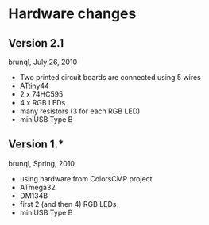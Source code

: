 Hardware changes
================

Version 2.1
-----------
brunql, July 26, 2010

* Two printed circuit boards are connected using 5 wires
* ATtiny44
* 2 x 74HC595
* 4 x RGB LEDs
* many resistors (3 for each RGB LED)
* miniUSB Type B 

Version 1.*
-----------
brunql, Spring, 2010

* using hardware from ColorsCMP project
* ATmega32
* DM134B
* first 2 (and then 4) RGB LEDs
* miniUSB Type B
